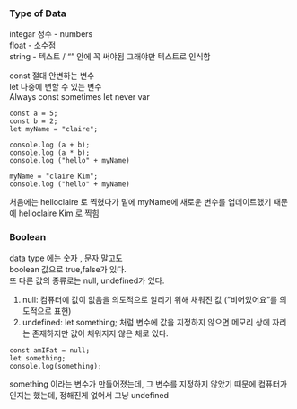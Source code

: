 ### Type of Data
integar 정수 - numbers   
float - 소수점   
string - 텍스트 / “” 안에 꼭 써야됨 그래야만 텍스트로 인식함

const 절대 안변하는 변수   
let 나중에 변할 수 있는 변수   
Always const sometimes let never var

```
const a = 5;
const b = 2;
let myName = "claire";

console.log (a + b);
console.log (a * b);
console.log ("hello" + myName)

myName = "claire Kim";
console.log ("hello" + myName)
```
처음에는 helloclaire 로 찍혔다가 밑에 myName에 새로운 변수를 업데이트했기 때문에 helloclaire Kim 로 찍힘

### Boolean
data type 에는 숫자 , 문자 말고도   
boolean 값으로 true,false가 있다.   
또 다른 값의 종류로는 null, undefined가 있다.   
1. null: 컴퓨터에 값이 없음을 의도적으로 알리기 위해 채워진 값 (”비어있어요”를 의도적으로 표현)   
2. undefined: let something; 처럼 변수에 값을 지정하지 않으면 메모리 상에 자리는 존재하지만 값이 채워지지 않은 채로 있다.

```
const amIFat = null;
let something;
console.log(something);
```
something 이라는 변수가 만들어졌는데, 그 변수를 지정하지 않았기 때문에 컴퓨터가 인지는 했는데, 정해진게 없어서 그냥 undefined 